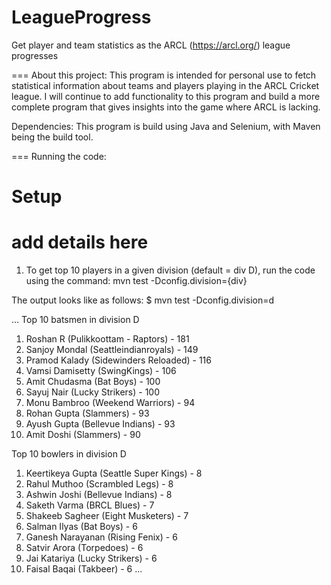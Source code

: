 # LeagueProgress
Get player and team statistics as the ARCL (https://arcl.org/) league progresses


===
About this project:
This program is intended for personal use to fetch statistical information about
teams and players playing in the ARCL Cricket league. I will continue to add functionality
to this program and build a more complete program that gives insights into the game where
ARCL is lacking.

Dependencies:
This program is build using Java and Selenium, with Maven being the build tool.

===
Running the code:

# Setup
# add details here

1. To get top 10 players in a given division (default = div D), run the code using the command:
mvn test -Dconfig.division={div}

The output looks like as follows:
$ mvn test -Dconfig.division=d

...
Top 10 batsmen in division D
1. Roshan R (Pulikkoottam - Raptors) - 181
2. Sanjoy Mondal (Seattleindianroyals) - 149
3. Pramod Kalady (Sidewinders Reloaded) - 116
4. Vamsi Damisetty (SwingKings) - 106
5. Amit Chudasma (Bat Boys) - 100
6. Sayuj Nair (Lucky Strikers) - 100
7. Monu Bambroo (Weekend Warriors) - 94
8. Rohan Gupta (Slammers) - 93
9. Ayush Gupta (Bellevue Indians) - 93
10. Amit Doshi (Slammers) - 90

Top 10 bowlers in division D
1. Keertikeya Gupta (Seattle Super Kings) - 8
2. Rahul Muthoo (Scrambled Legs) - 8
3. Ashwin Joshi (Bellevue Indians) - 8
4. Saketh Varma (BRCL Blues) - 7
5. Shakeeb Sagheer (Eight Musketers) - 7
6. Salman Ilyas (Bat Boys) - 6
7. Ganesh Narayanan (Rising Fenix) - 6
8. Satvir Arora (Torpedoes) - 6
9. Jai Katariya (Lucky Strikers) - 6
10. Faisal Baqai (Takbeer) - 6
...
